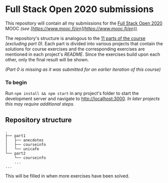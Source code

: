 # Full Stack Open 2020 submissions

This repository will contain all my submissions for the [Full Stack Open 2020](https://fullstackopen.com/en/) MOOC _(see  [https://www.mooc.fi/en](https://www.mooc.fi/en))_.

The repository's structure is analogous to the [11 parts of the course](https://fullstackopen.com/en/#course-contents) _(excluding part 0)_. Each part is divided into various projects that contain the solutions for course exercises and the corresponding exercises are mentioned in each project's _README_. Since the exercises build upon each other, only the final result will be shown.

_(Part 0 is missing as it was submitted for an earlier iteration of this course)_

### To begin

Run `npm install && npm start` 
in any project's folder to start the development server and navigate to [http://localhost:3000](http://localhost:3000). _In later projects this may require additional steps._

## Repository structure

```
.
├── part1
│   ├── anecdotes
│   ├── courseinfo
│   └── unicafe
└── part2
    └── courseinfo
    ...
...
```

This will be filled in when more exercises have been solved.
